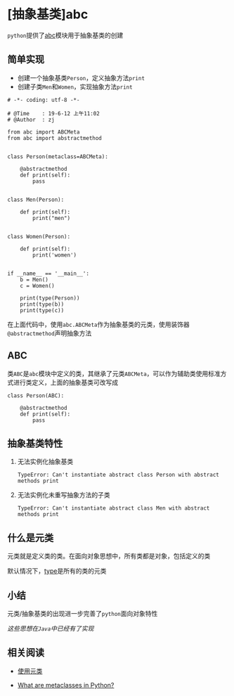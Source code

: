 
# [抽象基类]abc

`python`提供了[abc](https://docs.python.org/zh-cn/3/library/abc.html?highlight=decorator)模块用于抽象基类的创建

## 简单实现

* 创建一个抽象基类`Person`，定义抽象方法`print`
* 创建子类`Men`和`Women`，实现抽象方法`print`

```
# -*- coding: utf-8 -*-

# @Time    : 19-6-12 上午11:02
# @Author  : zj

from abc import ABCMeta
from abc import abstractmethod


class Person(metaclass=ABCMeta):

    @abstractmethod
    def print(self):
        pass


class Men(Person):

    def print(self):
        print("men")


class Women(Person):

    def print(self):
        print('women')


if __name__ == '__main__':
    b = Men()
    c = Women()

    print(type(Person))
    print(type(b))
    print(type(c))
```

在上面代码中，使用`abc.ABCMeta`作为抽象基类的元类，使用装饰器`@abstractmethod`声明抽象方法

## ABC

类`ABC`是`abc`模块中定义的类，其继承了元类`ABCMeta`，可以作为辅助类使用标准方式进行类定义，上面的抽象基类可改写成

```
class Person(ABC):

    @abstractmethod
    def print(self):
        pass
```

## 抽象基类特性

1. 无法实例化抽象基类
    ```
    TypeError: Can't instantiate abstract class Person with abstract methods print
    ```
2. 无法实例化未重写抽象方法的子类
    ```
    TypeError: Can't instantiate abstract class Men with abstract methods print
    ```

## 什么是元类

元类就是定义类的类。在面向对象思想中，所有类都是对象，包括定义的类

默认情况下，[type](https://docs.python.org/zh-cn/3/library/functions.html?highlight=type#type)是所有的类的元类

## 小结

元类/抽象基类的出现进一步完善了`python`面向对象特性

*这些思想在`Java`中已经有了实现*

## 相关阅读

* [使用元类](https://www.liaoxuefeng.com/wiki/1016959663602400/1017592449371072)

* [What are metaclasses in Python?](https://stackoverflow.com/questions/100003/what-are-metaclasses-in-python)
